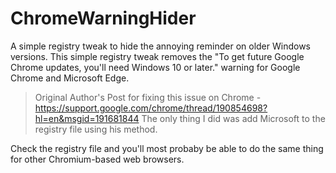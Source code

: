 # ChromeWarningHider

A simple registry tweak to hide the annoying reminder on older Windows versions.
This simple registry tweak removes the "To get future Google Chrome updates, you'll need Windows 10 or later." warning for Google Chrome and Microsoft Edge.



>Original Author's Post for fixing this issue on Chrome - https://support.google.com/chrome/thread/190854698?hl=en&msgid=191681844
The only thing I did was add Microsoft to the registry file using his method. 


Check the registry file and you'll most probaby be able to do the same thing for other Chromium-based web browsers.
